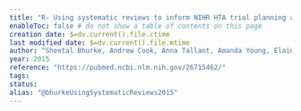 ```yaml
---
title: "R- Using systematic reviews to inform NIHR HTA trial planning and design"
enableToc: false # do not show a table of contents on this page
creation date: $=dv.current().file.ctime
last modified date: $=dv.current().file.mtime
author: "Sheetal Bhurke, Andrew Cook, Anna Tallant, Amanda Young, Elaine Williams, James Raftery"
year: 2015
reference: "https://pubmed.ncbi.nlm.nih.gov/26715462/"
tags: 
status: 
alias: "@bhurkeUsingSystematicReviews2015"
---
```



